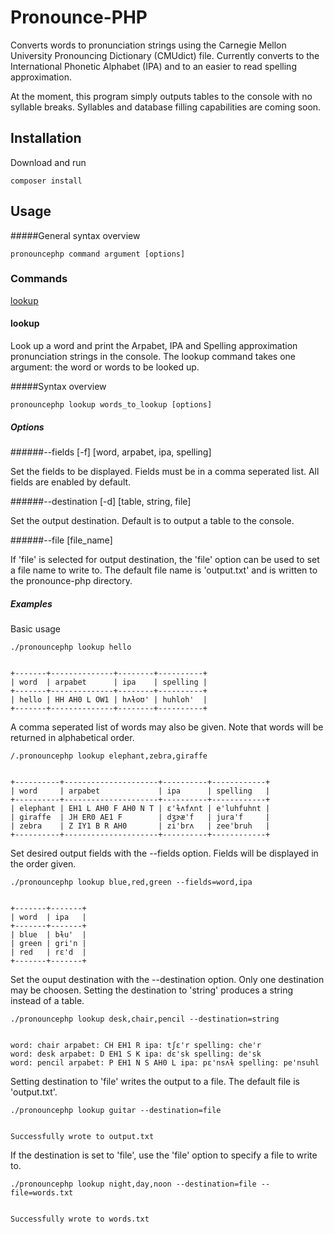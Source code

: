 # Pronounce-PHP

Converts words to pronunciation strings using the Carnegie Mellon University Pronouncing Dictionary (CMUdict) file.  Currently converts to the International Phonetic Alphabet (IPA) and to an easier to read spelling approximation.

At the moment, this program simply outputs tables to the console with no syllable breaks. Syllables and database filling capabilities are coming soon.

## Installation

Download and run 
```
composer install
```

## Usage

#####General syntax overview
```
pronouncephp command argument [options]
```

### Commands
[lookup](https://github.com/zachleigh/pronounce-php#lookup)
#### lookup

Look up a word and print the Arpabet, IPA and Spelling approximation pronunciation strings in the console.
The lookup command takes one argument: the word or words to be looked up.

#####Syntax overview
```
pronouncephp lookup words_to_lookup [options]
```

##### Options
######--fields [-f]
[word, arpabet, ipa, spelling]

Set the fields to be displayed.  Fields must be in a comma seperated list.  All fields are enabled by default. 

######--destination [-d]
[table, string, file]

Set the output destination. Default is to output a table to the console.

######--file
[file_name]

If 'file' is selected for output destination, the 'file' option can be used to set a file name to write to.  The default file name is 'output.txt' and is written to the pronounce-php directory.

##### Examples

Basic usage
```
./pronouncephp lookup hello


+-------+--------------+--------+----------+
| word  | arpabet      | ipa    | spelling |
+-------+--------------+--------+----------+
| hello | HH AH0 L OW1 | hʌɫoʊ' | huhloh'  |
+-------+--------------+--------+----------+

```

A comma seperated list of words may also be given. Note that words will be returned in alphabetical order.

```
/.pronouncephp lookup elephant,zebra,giraffe


+----------+---------------------+----------+------------+
| word     | arpabet             | ipa      | spelling   |
+----------+---------------------+----------+------------+
| elephant | EH1 L AH0 F AH0 N T | ɛ'ɫʌfʌnt | e'luhfuhnt |
| giraffe  | JH ER0 AE1 F        | dʒɝæ'f   | jura'f     |
| zebra    | Z IY1 B R AH0       | zi'brʌ   | zee'bruh   |
+----------+---------------------+----------+------------+
```

Set desired output fields with the --fields option.  Fields will be displayed in the order given.

```
./pronouncephp lookup blue,red,green --fields=word,ipa


+-------+-------+
| word  | ipa   |
+-------+-------+
| blue  | bɫu'  |
| green | gri'n |
| red   | rɛ'd  |
+-------+-------+
```

Set the ouput destination with the --destination option. Only one destination may be choosen.
Setting the destination to 'string' produces a string instead of a table.

```
./pronouncephp lookup desk,chair,pencil --destination=string


word: chair arpabet: CH EH1 R ipa: tʃɛ'r spelling: che'r 
word: desk arpabet: D EH1 S K ipa: dɛ'sk spelling: de'sk 
word: pencil arpabet: P EH1 N S AH0 L ipa: pɛ'nsʌɫ spelling: pe'nsuhl 
```

Setting destination to 'file' writes the output to a file.  The default file is 'output.txt'.

```
./pronouncephp lookup guitar --destination=file


Successfully wrote to output.txt
```

If the destination is set to 'file', use the 'file' option to specify a file to write to.

```
./pronouncephp lookup night,day,noon --destination=file --file=words.txt


Successfully wrote to words.txt
```
